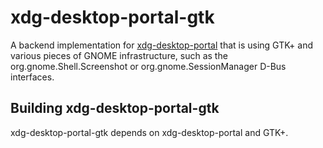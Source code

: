 # xdg-desktop-portal-gtk

A backend implementation for [xdg-desktop-portal](http://github.com/flatpak/xdg-desktop-portal)
that is using GTK+ and various pieces of GNOME infrastructure, such as the
org.gnome.Shell.Screenshot or org.gnome.SessionManager D-Bus interfaces.

## Building xdg-desktop-portal-gtk

xdg-desktop-portal-gtk depends on xdg-desktop-portal and GTK+.
